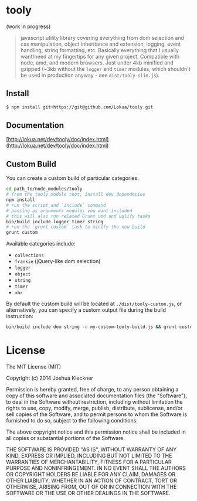 # tooly

(work in progress)

> javascript utility library covering everything from dom selection and css manipulation,
> object inheritance and extension, logging, event handling, string formatting, etc. 
> Basically everything that I usually want/need at my fingertips for any given project.
> Compatible with node, amd, and modern browsers. 
> Just under 4kb minified and gzipped 
> (~3kb without the `logger` and `timer` modules, 
> which shouldn't be used in production anyway - see `dist/tooly-slim.js`). 

## Install

```bash
$ npm install git+https://git@github.com/Lokua/tooly.git
```

## Documentation

[http://lokua.net/dev/tooly/doc/index.html](http://lokua.net/dev/tooly/doc/index.html)

## Custom Build
  
You can create a custom build of particular categories.

```bash
cd path_to/node_modules/tooly
# from the tooly module root, install dev dependecies
npm install
# run the script and `include` command
# passing as arguments modules you want included 
# this will also run related Grunt umd and uglify tasks
bin/build include logger timer string
# run the `grunt custom` task to minify the new build
grunt custom
```

Available categories include:
+ `collections`
+ `frankie` (jQuery-like dom selection)
+ `logger`
+ `object` 
+ `string`
+ `timer` 
+ `xhr`

By default the custom build will be located at `./dist/tooly-custom.js`, or alternatively, you
can specify a custom output file during the build instruction:

```bash
bin/build include dom string -o my-custom-tooly-build.js && grunt custom
```

# License

The MIT License (MIT)

Copyright (c) 2014 Joshua Kleckner

Permission is hereby granted, free of charge, to any person obtaining a copy
of this software and associated documentation files (the "Software"), to deal
in the Software without restriction, including without limitation the rights
to use, copy, modify, merge, publish, distribute, sublicense, and/or sell
copies of the Software, and to permit persons to whom the Software is
furnished to do so, subject to the following conditions:

The above copyright notice and this permission notice shall be included in
all copies or substantial portions of the Software.

THE SOFTWARE IS PROVIDED "AS IS", WITHOUT WARRANTY OF ANY KIND, EXPRESS OR
IMPLIED, INCLUDING BUT NOT LIMITED TO THE WARRANTIES OF MERCHANTABILITY,
FITNESS FOR A PARTICULAR PURPOSE AND NONINFRINGEMENT. IN NO EVENT SHALL THE
AUTHORS OR COPYRIGHT HOLDERS BE LIABLE FOR ANY CLAIM, DAMAGES OR OTHER
LIABILITY, WHETHER IN AN ACTION OF CONTRACT, TORT OR OTHERWISE, ARISING FROM,
OUT OF OR IN CONNECTION WITH THE SOFTWARE OR THE USE OR OTHER DEALINGS IN
THE SOFTWARE.